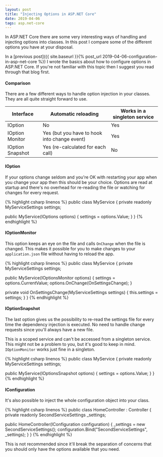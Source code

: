 ```yaml
---
layout: post
title: "Injecting Options in ASP.NET Core"
date: 2019-04-06
tags: asp.net-core
---
```

 
<p class="intro"><span class="dropcap">I</span>n ASP.NET Core there are some very interesting ways of handling and injecting options into classes. In this post I compare some of the different options you have at your disposal.</p>

In a [previous post]({{ site.baseurl }}{% post_url 2019-04-06-configuration-in-asp-net-core %}) I wrote the basics about how to configure options in ASP.NET Core. If you're not familiar with this topic then I suggest you read through that blog first.

#### Comparison

There are a few different ways to handle option injection in your classes. They are all quite straight forward to use.

Interface | Automatic reloading | Works in a singleton service
--- | --- | ---
IOption | No | Yes
IOption Monitor | Yes (but you have to hook into change event) | Yes
IOption Snapshot | Yes (re-calculated for each call) | No

#### IOption

If your options change seldom and you're OK with restarting your app when you change your app then this should be your choice. Options are read at startup and there's no overhead for re-reading the file or watching for changes for every request.

{% highlight csharp linenos %}
public class MyService
{
  private readonly MyServiceSettings settings;

  public MyService(IOptions<MyServiceSettings> options)
  {
    settings = options.Value;
  }
}
{% endhighlight %}

#### IOptionMonitor

This option keeps an eye on the file and calls <code class="code">OnChange</code> when the file is changed. This makes it possible for you to make changes to your <code class="code">application.json</code> file without having to reload the app. 

{% highlight csharp linenos %}
public class MyService
{
  private MyServiceSettings settings;

  public MyService(IOptionsMonitor<MyServiceSettings> options)
  {
    settings = options.CurrentValue;
    options.OnChange(OnSettingsChange);
  }

  private void OnSettingsChange(MyServiceSettings settings)
  {
    this.settings = settings;
  }
}
{% endhighlight %}

#### IOptionSnapshot

The last option gives us the possibility to re-read the settings file for every time the dependency injection is executed. No need to handle change requests since you'll always have a new file.

This is a scoped service and can't be accessed from a singleton service. This might not be a problem to you, but it's good to keep in mind. <code class="code">IOptionMonitor</code> works just fine in a singleton.

{% highlight csharp linenos %}
public class MyService
{
  private readonly MyServiceSettings settings;

  public MyService(IOptionsSnapshot<MyServiceSettings> options)
  {
    settings = options.Value;
  }
}
{% endhighlight %}

#### IConfiguration

It's also possible to inject the whole configuration object into your class.

{% highlight csharp linenos %}
public class HomeController : Controller
{
  private readonly SecondServiceSettings _settings;

  public HomeController(IConfiguration configuration)
  {
    _settings = new SecondServiceSettings();
    configuration.Bind("SecondServiceSettings", _settings);
  }
}
{% endhighlight %}

This is not recommended since it'll break the separation of concerns that you should only have the options available that you need.